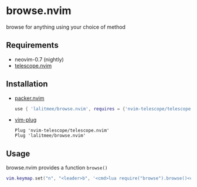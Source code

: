 # browse.nvim

browse for anything using your choice of method

## Requirements

- neovim-0.7 (nightly)
- [telescope.nvim](https://github.com/nvim-telescope/telescope.nvim)

## Installation

- [packer.nvim](https://github.com/wbthomason/packer.nvim)

  ```lua
  use { 'lalitmee/browse.nvim', requires = {'nvim-telescope/telescope.nvim'} }
  ```

- [vim-plug](https://github.com/junegunn/vim-plug)

  ```vim
  Plug 'nvim-telescope/telescope.nvim'
  Plug 'lalitmee/browse.nvim'
  ```

## Usage

browse.nvim provides a function `browse()`

```lua
vim.keymap.set("n", "<leader>b", '<cmd>lua require("browse").browse()<cr>')
```
